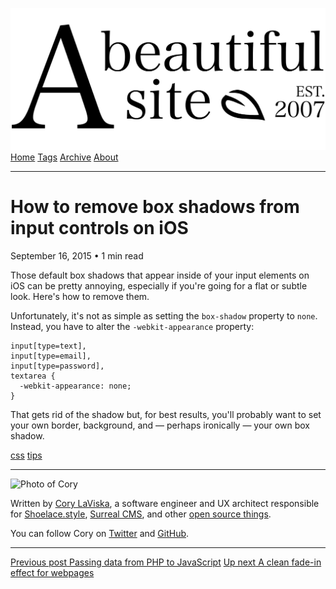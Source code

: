 <a href="../../index.html" class="header-link"><img src="../../images/logos/wordmark.svg" alt="A Beautiful Site" class="wordmark" /></a> <a href="../../index.html" class="nav-item">Home</a> <a href="../../tags/index.html" class="nav-item">Tags</a> <a href="../index.html" class="nav-item">Archive</a> <a href="../../about/index.html" class="nav-item">About</a>

---

# How to remove box shadows from input controls on iOS

September 16, 2015 • 1 min read

Those default box shadows that appear inside of your input elements on iOS can be pretty annoying, especially if you're going for a flat or subtle look. Here's how to remove them.

Unfortunately, it's not as simple as setting the `box-shadow` property to `none`. Instead, you have to alter the `-webkit-appearance` property:

    input[type=text],
    input[type=email],
    input[type=password],
    textarea {
      -webkit-appearance: none;
    }

That gets rid of the shadow but, for best results, you'll probably want to set your own border, background, and — perhaps ironically — your own box shadow.

<a href="../../tags/css/index.html" class="post-tag">css</a> <a href="../../tags/tips/index.html" class="post-tag">tips</a>

---

<img src="http://0.gravatar.com/avatar/bf1b3b95fd5b096a3592247c29667b33?s=512" alt="Photo of Cory" class="avatar avatar-small" />

Written by [Cory LaViska](../../index-4.html), a software engineer and UX architect responsible for [Shoelace.style](https://shoelace.style/), [Surreal CMS](https://www.surrealcms.com/), and other [open source things](https://github.com/claviska).

You can follow Cory on [Twitter](https://twitter.com/bgooonz) and [GitHub](https://github.com/claviska).

---

<a href="../passing-data-from-php-to-javascript/index.html" class="post-nav-previous"><span class="small">Previous post</span> Passing data from PHP to JavaScript</a> <a href="../a-clean-fade-in-effect-for-webpages/index.html" class="post-nav-next"><span class="small">Up next</span> A clean fade-in effect for webpages</a>
